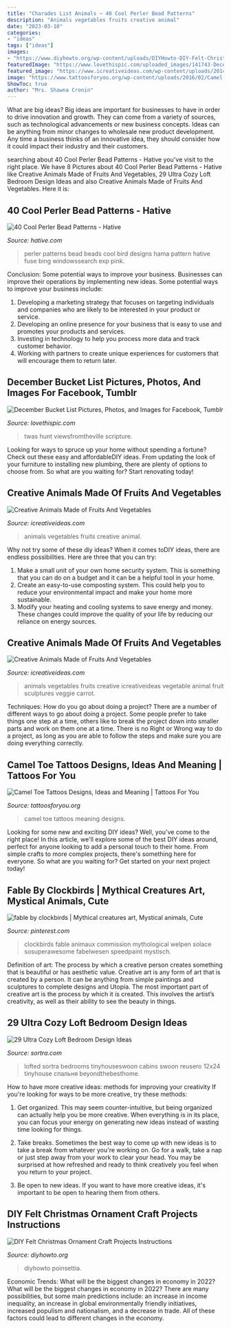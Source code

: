```yaml
---
title: "Charades List Animals ~ 40 Cool Perler Bead Patterns"
description: "Animals vegetables fruits creative animal"
date: "2023-03-10"
categories:
- "ideas"
tags: ["ideas"]
images:
- "https://www.diyhowto.org/wp-content/uploads/DIYHowto-DIY-Felt-Christmas-Ornament-Craft-Projects-Instructions-20.jpg"
featuredImage: "https://www.lovethispic.com/uploaded_images/141743-December-Bucket-List.jpg"
featured_image: "https://www.icreativeideas.com/wp-content/uploads/2014/08/Creative-Animals-Made-of-Fruits-And-Vegetables-30.jpg"
image: "https://www.tattoosforyou.org/wp-content/uploads/2016/02/Camel-Toe-Tattoos.jpg"
ShowToc: true
author: "Mrs. Shawna Cronin"
---
```



What are big ideas?
Big ideas are important for businesses to have in order to drive innovation and growth. They can come from a variety of sources, such as technological advancements or new business concepts. Ideas can be anything from minor changes to wholesale new product development. Any time a business thinks of an innovative idea, they should consider how it could impact their industry and their customers.

	

		
searching about 40 Cool Perler Bead Patterns - Hative you've visit to the right place. We have 8 Pictures about 40 Cool Perler Bead Patterns - Hative like Creative Animals Made of Fruits And Vegetables, 29 Ultra Cozy Loft Bedroom Design Ideas and also Creative Animals Made of Fruits And Vegetables. Here it is:
		
    
## 40 Cool Perler Bead Patterns - Hative

<img loading=lazy src="https://hative.com/wp-content/uploads/2014/04/perler-beads-patterns/22-bird-perler-beads-patterns.png" onerror="this.onerror=null;this.src='https://tse1.mm.bing.net/th?id=OIP.fJeyW2fqXPaMoY_zpaTF-wHaGS&amp;pid=15.1';" alt="40 Cool Perler Bead Patterns - Hative">

_Source: hative.com_

>perler patterns bead beads cool bird designs hama pattern hative fuse bing windowssearch exp pink. 

	

Conclusion: Some potential ways to improve your business.
Businesses can improve their operations by implementing new ideas. Some potential ways to improve your business include:
1. Developing a marketing strategy that focuses on targeting individuals and companies who are likely to be interested in your product or service.
2. Developing an online presence for your business that is easy to use and promotes your products and services.
3. Investing in technology to help you process more data and track customer behavior.
4. Working with partners to create unique experiences for customers that will encourage them to return later.

    
## December Bucket List Pictures, Photos, And Images For Facebook, Tumblr

<img loading=lazy src="https://www.lovethispic.com/uploaded_images/141743-December-Bucket-List.jpg" onerror="this.onerror=null;this.src='https://tse4.mm.bing.net/th?id=OIP.HbkeqrcN0aCl2ckXLWAZ_AHaKr&amp;pid=15.1';" alt="December Bucket List Pictures, Photos, and Images for Facebook, Tumblr">

_Source: lovethispic.com_

>twas hunt viewsfromtheville scripture. 

	

Looking for ways to spruce up your home without spending a fortune? Check out these easy and affordableDIY ideas. From updating the look of your furniture to installing new plumbing, there are plenty of options to choose from. So what are you waiting for? Start renovating today!

    
## Creative Animals Made Of Fruits And Vegetables

<img loading=lazy src="https://www.icreativeideas.com/wp-content/uploads/2014/08/Creative-Animals-Made-of-Fruits-And-Vegetables-30.jpg" onerror="this.onerror=null;this.src='https://tse4.mm.bing.net/th?id=OIP.eNsvWmOxGdW8moA6AE0nHAHaEA&amp;pid=15.1';" alt="Creative Animals Made of Fruits And Vegetables">

_Source: icreativeideas.com_

>animals vegetables fruits creative animal. 

	

Why not try some of these diy ideas?
When it comes toDIY ideas, there are endless possibilities. Here are three that you can try: 
1) Make a small unit of your own home security system. This is something that you can do on a budget and it can be a helpful tool in your home.
2) Create an easy-to-use composting system. This could help you to reduce your environmental impact and make your home more sustainable.
3) Modify your heating and cooling systems to save energy and money. These changes could improve the quality of your life by reducing our reliance on energy sources.

    
## Creative Animals Made Of Fruits And Vegetables

<img loading=lazy src="http://www.icreativeideas.com/wp-content/uploads/2014/08/Creative-Animals-Made-of-Fruits-And-Vegetables-15.jpg" onerror="this.onerror=null;this.src='https://tse4.mm.bing.net/th?id=OIP.xVlbbCqWdvnbc7u5yvTP4gHaE7&amp;pid=15.1';" alt="Creative Animals Made of Fruits And Vegetables">

_Source: icreativeideas.com_

>animals vegetables fruits creative icreativeideas vegetable animal fruit sculptures veggie carrot. 

	

Techniques: How do you go about doing a project?
There are a number of different ways to go about doing a project. Some people prefer to take things one step at a time, others like to break the project down into smaller parts and work on them one at a time. There is no Right or Wrong way to do a project, as long as you are able to follow the steps and make sure you are doing everything correctly.

    
## Camel Toe Tattoos Designs, Ideas And Meaning | Tattoos For You

<img loading=lazy src="https://www.tattoosforyou.org/wp-content/uploads/2016/02/Camel-Toe-Tattoos.jpg" onerror="this.onerror=null;this.src='https://tse1.mm.bing.net/th?id=OIP.2qisZyJ5Pz1Z80hCkLFEwAHaJ4&amp;pid=15.1';" alt="Camel Toe Tattoos Designs, Ideas and Meaning | Tattoos For You">

_Source: tattoosforyou.org_

>camel toe tattoos meaning designs. 

	

Looking for some new and exciting DIY ideas? Well, you've come to the right place! In this article, we'll explore some of the best DIY ideas around, perfect for anyone looking to add a personal touch to their home. From simple crafts to more complex projects, there's something here for everyone. So what are you waiting for? Get started on your next project today!

    
## Fable By Clockbirds | Mythical Creatures Art, Mystical Animals, Cute

<img loading=lazy src="https://i.pinimg.com/736x/1e/95/ea/1e95eabc93c4778361a490162861f1ca.jpg" onerror="this.onerror=null;this.src='https://tse2.mm.bing.net/th?id=OIP.SrbAgaHWVtYJg8WYxRKxWgHaKX&amp;pid=15.1';" alt="fable by clockbirds | Mythical creatures art, Mystical animals, Cute">

_Source: pinterest.com_

>clockbirds fable animaux commission mythological welpen solace sosuperawesome fabelwesen speedpaint mystisch. 

	

Definition of art: The process by which a creative person creates something that is beautiful or has aesthetic value.
Creative art is any form of art that is created by a person. It can be anything from simple paintings and sculptures to complete designs and Utopia. The most important part of creative art is the process by which it is created. This involves the artist’s creativity, as well as their ability to see the beauty in things.

    
## 29 Ultra Cozy Loft Bedroom Design Ideas

<img loading=lazy src="https://www.sortra.com/wp-content/uploads/2014/11/loft-bedroom-design02.jpg" onerror="this.onerror=null;this.src='https://tse4.mm.bing.net/th?id=OIP.ZzzFSLylSihsrvvMtqww6gHaJ3&amp;pid=15.1';" alt="29 Ultra Cozy Loft Bedroom Design Ideas">

_Source: sortra.com_

>lofted sortra bedrooms tinyhouseswoon cabins swoon reusero 12x24 tinyhouse спальня beyondthebesthome. 

	

How to have more creative ideas: methods for improving your creativity
If you're looking for ways to be more creative, try these methods:
1. Get organized. This may seem counter-intuitive, but being organized can actually help you be more creative. When everything is in its place, you can focus your energy on generating new ideas instead of wasting time looking for things.

2. Take breaks. Sometimes the best way to come up with new ideas is to take a break from whatever you're working on. Go for a walk, take a nap or just step away from your work to clear your head. You may be surprised at how refreshed and ready to think creatively you feel when you return to your project.

3. Be open to new ideas. If you want to have more creative ideas, it's important to be open to hearing them from others.

    
## DIY Felt Christmas Ornament Craft Projects Instructions

<img loading=lazy src="https://www.diyhowto.org/wp-content/uploads/DIYHowto-DIY-Felt-Christmas-Ornament-Craft-Projects-Instructions-20.jpg" onerror="this.onerror=null;this.src='https://tse2.mm.bing.net/th?id=OIP.JdSjzkkuskSg7ck6n6izRQHaRJ&amp;pid=15.1';" alt="DIY Felt Christmas Ornament Craft Projects Instructions">

_Source: diyhowto.org_

>diyhowto poinsettia. 

	

Economic Trends: What will be the biggest changes in economy in 2022?
What will be the biggest changes in economy in 2022? There are many possibilities, but some main predictions include: an increase in income inequality, an increase in global environmentally friendly initiatives, increased populism and nationalism, and a decrease in trade. All of these factors could lead to different changes in the economy.

